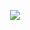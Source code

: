 <p align="center">
  <a href="{%= homepage %}">
    <img height="{%= obj.size || '150' %}" width="{%= obj.size || '150' %}" src="https://raw.githubusercontent.com/{%= owner %}/{%= name %}/{%= gitBranch() %}/docs/logo.png">
  </a>
</p>
